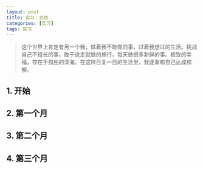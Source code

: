 ```yaml
---
layout: post
title: 实习：总结
categories: [实习]
tags: 实习
---
```


> 这个世界上肯定有另一个我，做着我不敢做的事，过着我想过的生活。挑战自己不擅长的事，敢于说走就做的旅行，每天做很多新鲜的事。极致的幸福，存在于孤独的深海。在这样日复一日的生活里，我逐渐和自己达成和解。


## 1. 开始
### 


## 2. 第一个月

## 3. 第二个月

## 4. 第三个月
